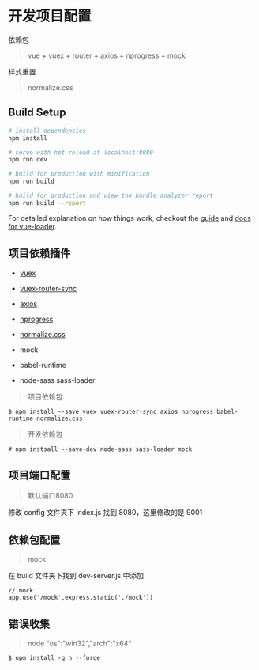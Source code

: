# 开发项目配置

依赖包
> vue + vuex + router + axios + nprogress + mock

样式重置
> normalize.css

## Build Setup

``` bash
# install dependencies
npm install

# serve with hot reload at localhost:8080
npm run dev

# build for production with minification
npm run build

# build for production and view the bundle analyzer report
npm run build --report
```

For detailed explanation on how things work, checkout the [guide](http://vuejs-templates.github.io/webpack/) and [docs for vue-loader](http://vuejs.github.io/vue-loader).



## 项目依赖插件

- [vuex](https://github.com/vuejs/vuex)

- [vuex-router-sync](https://github.com/vuejs/vuex-router-sync)

- [axios](https://github.com/mzabriskie/axios)

- [nprogress](https://github.com/rstacruz/nprogress)

- [normalize.css](https://github.com/necolas/normalize.css/commits/master)

- mock

- babel-runtime

- node-sass sass-loader


> 项目依赖包

```
$ npm install --save vuex vuex-router-sync axios nprogress babel-runtime normalize.css
```

> 开发依赖包

```
# npm instsall --save-dev node-sass sass-loader mock
```


## 项目端口配置

> 默认端口8080

修改 config 文件夹下 index.js 找到 8080，这里修改的是 9001

## 依赖包配置

> mock

在 build 文件夹下找到 dev-server.js 中添加

```
// mock
app.use('/mock',express.static('./mock'))
```

## 错误收集

> node "os":"win32","arch":"x64"

```
$ npm install -g n --force
```